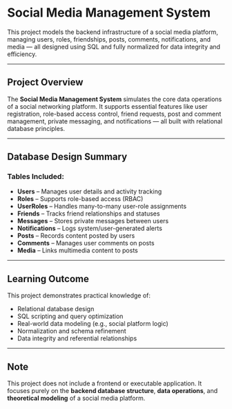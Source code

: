 # Social Media Management System 

This project models the backend infrastructure of a social media platform, managing users, roles, friendships, posts, comments, notifications, and media — all designed using SQL and fully normalized for data integrity and efficiency.

---

## Project Overview

The **Social Media Management System** simulates the core data operations of a social networking platform. It supports essential features like user registration, role-based access control, friend requests, post and comment management, private messaging, and notifications — all built with relational database principles.

---

## Database Design Summary

### Tables Included:

- **Users** – Manages user details and activity tracking  
- **Roles** – Supports role-based access (RBAC)  
- **UserRoles** – Handles many-to-many user-role assignments  
- **Friends** – Tracks friend relationships and statuses  
- **Messages** – Stores private messages between users  
- **Notifications** – Logs system/user-generated alerts  
- **Posts** – Records content posted by users  
- **Comments** – Manages user comments on posts  
- **Media** – Links multimedia content to posts  

---

##  Learning Outcome

This project demonstrates practical knowledge of:
- Relational database design
- SQL scripting and query optimization
- Real-world data modeling (e.g., social platform logic)
- Normalization and schema refinement
- Data integrity and referential relationships

---

##  Note

This project does not include a frontend or executable application. It focuses purely on the **backend database structure**, **data operations**, and **theoretical modeling** of a social media platform.

